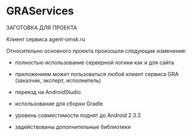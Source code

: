 GRAServices
===========

ЗАГОТОВКА ДЛЯ ПРОЕКТА


Клиент сервиса agent-omsk.ru


Относительно основного проекта произошли следующие изменения:

- полностью использование серверной логики как и для сайта
- приложением может пользоваться любой клиент сервиса GRA (заказчик, эксперт, исполнитель)

- переезд на AndroidStudio
- использование для сборки Gradle
- уровень совместимости поднят до Android 2.3.3
- задействованы дополнительные библиотеки
